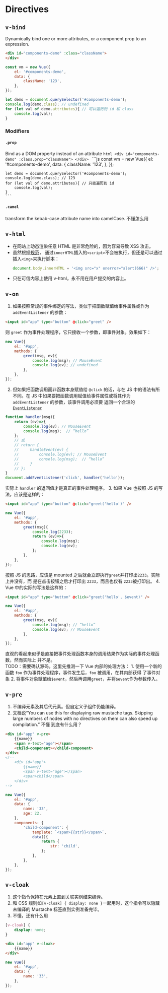 # Directives

## `v-bind`
Dynamically bind one or more attributes, or a component prop to an expression.
```html
<div id="components-demo" :class="className">
</div>
```
```js
const vm = new Vue({
    el: '#components-demo',
    data: {
        className: '123',
    },
});

let demo = document.querySelector('#components-demo');
console.log(demo.class); // undefined
for (let val of demo.attributes){ // 可以遍历到 id 和 class
    console.log(val);
}
```

### Modifiers
#### `.prop`
Bind as a DOM property instead of an attribute
    ```html
    <div id="components-demo" :class.prop="className">
    </div>
    ```
    ```js
    const vm = new Vue({
        el: '#components-demo',
        data: {
            className: '123',
        },
    });

    let demo = document.querySelector('#components-demo');
    console.log(demo.class); // 123
    for (let val of demo.attributes){ // 只能遍历到 id
        console.log(val);
    }
    ```

#### `.camel`
transform the kebab-case attribute name into camelCase. 不懂怎么用


## `v-html`
* 在网站上动态渲染任意 HTML 是非常危险的，因为容易导致 XSS 攻击。
* 虽然根据[规范](https://www.w3.org/TR/2008/WD-html5-20080610/dom.html#innerhtml0)，
通过`innerHTML`插入的`<script>`不会被执行，但还是可以通过插入`<img>`来执行脚本：
    ```js
    document.body.innerHTML = '<img src="x" onerror="alert(666)" />';
    ```
* 只在可信内容上使用 v-html，永不用在用户提交的内容上。


## `v-on`
1. 如果按照常规的事件绑定的写法，类似于把函数赋值给事件属性或作为 `addEventListener`
的参数：
```html
<input id="app" type="button" @click="greet" />
```
则 `greet` 作为事件处理程序，它只接收一个参数，即事件对象。效果如下：
```js
new Vue({
    el: '#app',
    methods: {
        greet(msg, ev){
            console.log(msg); // MouseEvent
            console.log(ev); // undefined
        },
    },
});
```
2. 但如果把函数调用而非函数本身赋值给 `@click` 的话，与在 JS 中的语法有所不同。在 JS
中如果要把函数调用赋值给事件属性或将其作为 `addEventListener` 的参数，该事件调用必须要
返回一个合理的 [`EventListener`](https://developer.mozilla.org/en-US/docs/Web/API/EventListener)
```js
function handler(msg){
    return (ev)=>{
        console.log(ev); // MouseEvent
        console.log(msg);  // “hello”
    };
    // 或
    // return {
    //     handleEvent(ev) {
    //         console.log(ev); // MouseEvent
    //         console.log(msg);  // “hello”
    //     }
    // };
}
document.addEventListener('click', handler('hello'));
```
实际上 `handler` 的返回值才是真正的事件处理程序。
3. 如果 Vue 也按照 JS 的写法，应该是这样的：
```html
<input id="app" type="button" @click="greet('hello')" />
```
```js
new Vue({
    el: '#app',
    methods: {
        greet(msg){
            console.log(2233);
            return (ev)=>{
                console.log(msg);
                console.log(ev);
            };
        },
    },
});
```
按照 JS 的思路，应该是 mounted 之后就会立即执行`greet`并打印出`2233`。实际上并没有，而
是在点击按钮之后才打印出 `2233`，而且也仅有 `2233`被打印出。
4. Vue 中的实际的写法是这样的：
```html
<input id="app" type="button" @click="greet('hello', $event)" />
```
```js
new Vue({
    el: '#app',
    methods: {
        greet(msg, ev){
            console.log(msg); // “hello”
            console.log(ev); // MouseEvent
        },
    },
});
```
直观的看起来似乎是直接把事件处理函数本身的调用结果作为实际的事件处理函数，然而实际上
并不是。  
TODO：需要确认源码。这里先推测一下 Vue 内部的处理方法：
    1. 使用一个新的函数 `foo` 作为事件处理程序，事件发生后，`foo` 被调用，在其内部获得
       了事件对象
    2. 将事件对象赋值给`$event`，然后再调用`greet`，并将`$event`作为参数传入。


## `v-pre`
1. 不编译元素及其后代元素。但自定义子组件仍能编译。
2. 文档说“You can use this for displaying raw mustache tags. Skipping large
numbers of nodes with no directives on them can also speed up compilation.” 不懂
到底有什么用？

```html
<div id="app" v-pre>
    {{name}}
    <span v-text="age"></span>
    <child-component></child-component>
</div>
<!--
    <div id="app">
        {{name}}
        <span v-text="age"></span>
        <span>child</span>
    </div>
-->
```
```js
new Vue({
    el: '#app',
    data: {
        name: '33',
        age: 22,
    },
    components: {
        'child-component': {
            template: `<span>{{str}}</span>`,
            data(){
                return {
                    str: 'child',
                };
            },
        },
    },
});
```


## `v-cloak`
1. 这个指令保持在元素上直到关联实例结束编译。
2. 和 CSS 规则如`[v-cloak] { display: none }`一起用时，这个指令可以隐藏未编译的
Mustache 标签直到实例准备完毕。
3. 不懂，还有什么用

```css
[v-cloak] {
    display: none;
}
```
```html
<div id="app" v-cloak>
    {{name}}
</div>
```
```js
new Vue({
    el: '#app',
    data: {
        name: '33',
    },
});
```

